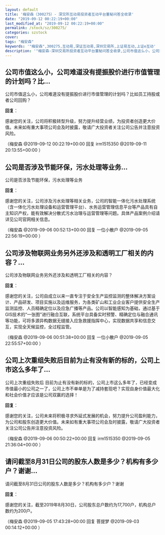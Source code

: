 ```yaml
---
layout: default
title: '梅安森（300275）- 深交所互动易投资者互动平台董秘问答全收录'
date: "2019-09-12 00:22:19+00:00"
last_modified_at: "2019-09-12 00:22:19+00:00"
permalink: /stock/sz/300275/
categories: szstock
cover: 
tags: "梅安森"
keywords: '"梅安森",300275,互动易,深证互动易,深圳交易所,上证易互动,上证e互动'
description: '"梅安森-深圳交易所投资者互动平台董秘问答全收录,公司市值这么小，公司难道没有提振股价进行市值管理的计划吗？比如员工持股或者公司回购？"'
---
```


## 公司市值这么小，公司难道没有提振股价进行市值管理的计划吗？比...

公司市值这么小，公司难道没有提振股价进行市值管理的计划吗？比如员工持股或者公司回购？

**回复**：

感谢您的关注，公司将积极转型升级，努力提升经营业绩，为投资者创造更大价值。未来如有重大事项公司会及时披露，敬请广大投资者关注公司公告并注意投资风险。 

（梅安森  @2019-09-12 00:22:19+00:00 回复 irm1515350  @2019-09-11 20:13:55+00:00 ）

## 公司是否涉及节能环保，污水处理等业务...

公司是否涉及节能环保，污水处理等业务

**回复**：

感谢您的关注，公司涉及污水处理等相关业务，公司的智能一体化污水处理系统（含一体化污水处理设备和运营管理平台）、水务运营管理信息平台等产品具有自主知识产权，能有效解决分散式污水治理与运营管理等问题。具体产品案例介绍请详见公司官网相关信息。 

（梅安森  @2019-09-06 00:52:13+00:00 回复 一位小散户  @2019-09-05 22:56:19+00:00 ）

## 公司涉及物联网业务另外还涉及和透明工厂相关的内容？...

公司涉及物联网业务另外还涉及和透明工厂相关的内容？

**回复**：

感谢您的关注，公司自成立以来一直专注于安全生产监控监测的整体解决方案设计、产品研发、项目实施以及运维服务，为各类矿山和工业企业客户提供安全生产监测监控、人员精确定位以及应急广播等产品。公司以智能感知为基础，通过基于GIS技术的“一张图”进行融合互联，系统平台具备实时预警、精确定位与融合通讯等功能，可将多源异构数据无缝接入应急救援指挥中心，实现数据共享和信息交互，实现全天候监控，全过程监管。 

（梅安森  @2019-09-06 00:51:38+00:00 回复 一位小散户  @2019-09-05 22:55:57+00:00 ）

## 公司上次重组失败后目前为止有没有新的标的，公司上市这么多年了...

公司上次重组失败后 目前为止有没有新的标的，公司上市这么多年了，已经变成市值最小的公司之一了，公司上市不单单是为了减持套现吧？实现自身价值最大化和社会价值才应该是公司双赢的选择！

**回复**：

感谢您的关注，公司未来将积极寻求外延式发展的机会，努力提升公司盈利能力，为公司和股东创造更大价值。未来如有重大事项公司会及时披露，敬请广大投资者关注公司公告并注意投资风险。 

（梅安森  @2019-09-06 00:50:22+00:00 回复 irm1515350  @2019-09-05 21:36:04+00:00 ）

## 请问截至8月31日公司的股东人数是多少？机构有多少户？谢谢...

请问截至8月31日公司的股东人数是多少？机构有多少户？谢谢

**回复**：

感谢您的关注，截至2019年8月30日，公司股东总户数约为17,700户，机构总户数约为200户。 

（梅安森  @2019-09-05 17:43:28+00:00 回复 菩提梦  @2019-09-03 00:14:12+00:00 ）

